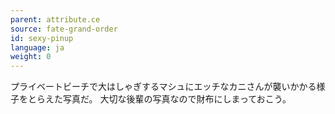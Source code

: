 ```yaml
---
parent: attribute.ce
source: fate-grand-order
id: sexy-pinup
language: ja
weight: 0
---
```


プライベートビーチで大はしゃぎするマシュにエッチなカニさんが襲いかかる様子をとらえた写真だ。
大切な後輩の写真なので財布にしまっておこう。
